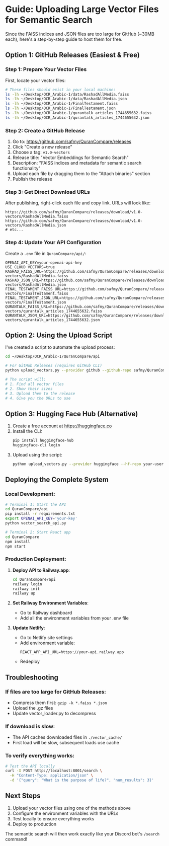 # Guide: Uploading Large Vector Files for Semantic Search

Since the FAISS indices and JSON files are too large for GitHub (~30MB each), here's a step-by-step guide to host them for free.

## Option 1: GitHub Releases (Easiest & Free)

### Step 1: Prepare Your Vector Files
First, locate your vector files:
```bash
# These files should exist in your local machine:
ls -lh ~/Desktop/OCR_Arabic-1/data/RashadAllMedia.faiss
ls -lh ~/Desktop/OCR_Arabic-1/data/RashadAllMedia.json
ls -lh ~/Desktop/OCR_Arabic-1/FinalTestament.faiss
ls -lh ~/Desktop/OCR_Arabic-1/FinalTestament.json
ls -lh ~/Desktop/OCR_Arabic-1/qurantalk_articles_1744655632.faiss
ls -lh ~/Desktop/OCR_Arabic-1/qurantalk_articles_1744655632.json
```

### Step 2: Create a GitHub Release

1. Go to: https://github.com/safmy/QuranCompare/releases
2. Click "Create a new release"
3. Choose a tag: `v1.0-vectors`
4. Release title: "Vector Embeddings for Semantic Search"
5. Description: "FAISS indices and metadata for semantic search functionality"
6. Upload each file by dragging them to the "Attach binaries" section
7. Publish the release

### Step 3: Get Direct Download URLs
After publishing, right-click each file and copy link. URLs will look like:
```
https://github.com/safmy/QuranCompare/releases/download/v1.0-vectors/RashadAllMedia.faiss
https://github.com/safmy/QuranCompare/releases/download/v1.0-vectors/RashadAllMedia.json
# etc...
```

### Step 4: Update Your API Configuration
Create a `.env` file in `QuranCompare/api/`:
```env
OPENAI_API_KEY=your-openai-api-key
USE_CLOUD_VECTORS=true
RASHAD_FAISS_URL=https://github.com/safmy/QuranCompare/releases/download/v1.0-vectors/RashadAllMedia.faiss
RASHAD_JSON_URL=https://github.com/safmy/QuranCompare/releases/download/v1.0-vectors/RashadAllMedia.json
FINAL_TESTAMENT_FAISS_URL=https://github.com/safmy/QuranCompare/releases/download/v1.0-vectors/FinalTestament.faiss
FINAL_TESTAMENT_JSON_URL=https://github.com/safmy/QuranCompare/releases/download/v1.0-vectors/FinalTestament.json
QURANTALK_FAISS_URL=https://github.com/safmy/QuranCompare/releases/download/v1.0-vectors/qurantalk_articles_1744655632.faiss
QURANTALK_JSON_URL=https://github.com/safmy/QuranCompare/releases/download/v1.0-vectors/qurantalk_articles_1744655632.json
```

## Option 2: Using the Upload Script

I've created a script to automate the upload process:

```bash
cd ~/Desktop/OCR_Arabic-1/QuranCompare/api

# For GitHub Releases (requires GitHub CLI)
python upload_vectors.py --provider github --github-repo safmy/QuranCompare --github-tag v1.0-vectors

# The script will:
# 1. Find all vector files
# 2. Show their sizes
# 3. Upload them to the release
# 4. Give you the URLs to use
```

## Option 3: Hugging Face Hub (Alternative)

1. Create a free account at https://huggingface.co
2. Install the CLI:
   ```bash
   pip install huggingface-hub
   huggingface-cli login
   ```
3. Upload using the script:
   ```bash
   python upload_vectors.py --provider huggingface --hf-repo your-username/quran-vectors
   ```

## Deploying the Complete System

### Local Development:
```bash
# Terminal 1: Start the API
cd QuranCompare/api
pip install -r requirements.txt
export OPENAI_API_KEY='your-key'
python vector_search_api.py

# Terminal 2: Start React app
cd QuranCompare
npm install
npm start
```

### Production Deployment:

1. **Deploy API to Railway.app**:
   ```bash
   cd QuranCompare/api
   railway login
   railway init
   railway up
   ```
   
2. **Set Railway Environment Variables**:
   - Go to Railway dashboard
   - Add all the environment variables from your .env file
   
3. **Update Netlify**:
   - Go to Netlify site settings
   - Add environment variable:
     ```
     REACT_APP_API_URL=https://your-api.railway.app
     ```
   - Redeploy

## Troubleshooting

### If files are too large for GitHub Releases:
- Compress them first: `gzip -k *.faiss *.json`
- Upload the .gz files
- Update vector_loader.py to decompress

### If download is slow:
- The API caches downloaded files in `./vector_cache/`
- First load will be slow, subsequent loads use cache

### To verify everything works:
```bash
# Test the API locally
curl -X POST http://localhost:8001/search \
  -H "Content-Type: application/json" \
  -d '{"query": "What is the purpose of life?", "num_results": 3}'
```

## Next Steps

1. Upload your vector files using one of the methods above
2. Configure the environment variables with the URLs
3. Test locally to ensure everything works
4. Deploy to production

The semantic search will then work exactly like your Discord bot's `/search` command!